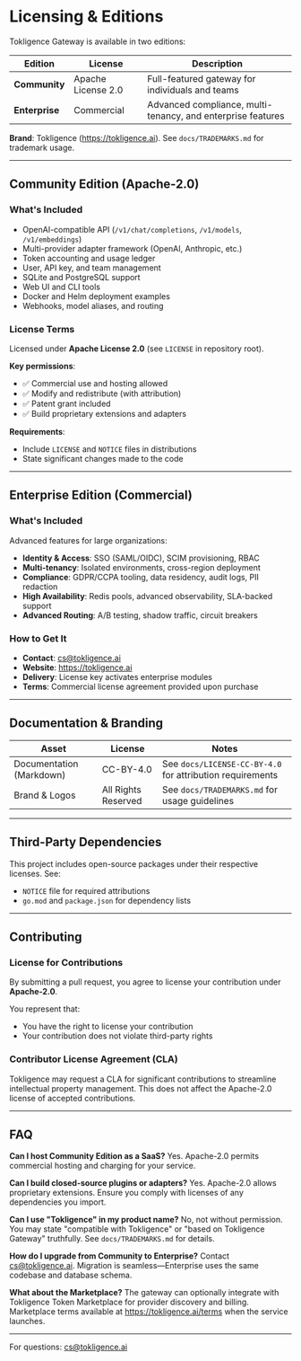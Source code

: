 # Licensing & Editions

Tokligence Gateway is available in two editions:

| Edition | License | Description |
|---------|---------|-------------|
| **Community** | Apache License 2.0 | Full-featured gateway for individuals and teams |
| **Enterprise** | Commercial | Advanced compliance, multi-tenancy, and enterprise features |

**Brand**: Tokligence (https://tokligence.ai). See `docs/TRADEMARKS.md` for trademark usage.

---

## Community Edition (Apache-2.0)

### What's Included
- OpenAI-compatible API (`/v1/chat/completions`, `/v1/models`, `/v1/embeddings`)
- Multi-provider adapter framework (OpenAI, Anthropic, etc.)
- Token accounting and usage ledger
- User, API key, and team management
- SQLite and PostgreSQL support
- Web UI and CLI tools
- Docker and Helm deployment examples
- Webhooks, model aliases, and routing

### License Terms
Licensed under **Apache License 2.0** (see `LICENSE` in repository root).

**Key permissions**:
- ✅ Commercial use and hosting allowed
- ✅ Modify and redistribute (with attribution)
- ✅ Patent grant included
- ✅ Build proprietary extensions and adapters

**Requirements**:
- Include `LICENSE` and `NOTICE` files in distributions
- State significant changes made to the code

---

## Enterprise Edition (Commercial)

### What's Included
Advanced features for large organizations:
- **Identity & Access**: SSO (SAML/OIDC), SCIM provisioning, RBAC
- **Multi-tenancy**: Isolated environments, cross-region deployment
- **Compliance**: GDPR/CCPA tooling, data residency, audit logs, PII redaction
- **High Availability**: Redis pools, advanced observability, SLA-backed support
- **Advanced Routing**: A/B testing, shadow traffic, circuit breakers

### How to Get It
- **Contact**: cs@tokligence.ai
- **Website**: https://tokligence.ai
- **Delivery**: License key activates enterprise modules
- **Terms**: Commercial license agreement provided upon purchase

---

## Documentation & Branding

| Asset | License | Notes |
|-------|---------|-------|
| Documentation (Markdown) | CC-BY-4.0 | See `docs/LICENSE-CC-BY-4.0` for attribution requirements |
| Brand & Logos | All Rights Reserved | See `docs/TRADEMARKS.md` for usage guidelines |

---

## Third-Party Dependencies

This project includes open-source packages under their respective licenses. See:
- `NOTICE` file for required attributions
- `go.mod` and `package.json` for dependency lists

---

## Contributing

### License for Contributions
By submitting a pull request, you agree to license your contribution under **Apache-2.0**.

You represent that:
- You have the right to license your contribution
- Your contribution does not violate third-party rights

### Contributor License Agreement (CLA)
Tokligence may request a CLA for significant contributions to streamline intellectual property management. This does not affect the Apache-2.0 license of accepted contributions.

---

## FAQ

**Can I host Community Edition as a SaaS?**
Yes. Apache-2.0 permits commercial hosting and charging for your service.

**Can I build closed-source plugins or adapters?**
Yes. Apache-2.0 allows proprietary extensions. Ensure you comply with licenses of any dependencies you import.

**Can I use "Tokligence" in my product name?**
No, not without permission. You may state "compatible with Tokligence" or "based on Tokligence Gateway" truthfully. See `docs/TRADEMARKS.md` for details.

**How do I upgrade from Community to Enterprise?**
Contact cs@tokligence.ai. Migration is seamless—Enterprise uses the same codebase and database schema.

**What about the Marketplace?**
The gateway can optionally integrate with Tokligence Token Marketplace for provider discovery and billing. Marketplace terms available at https://tokligence.ai/terms when the service launches.

---

For questions: cs@tokligence.ai
